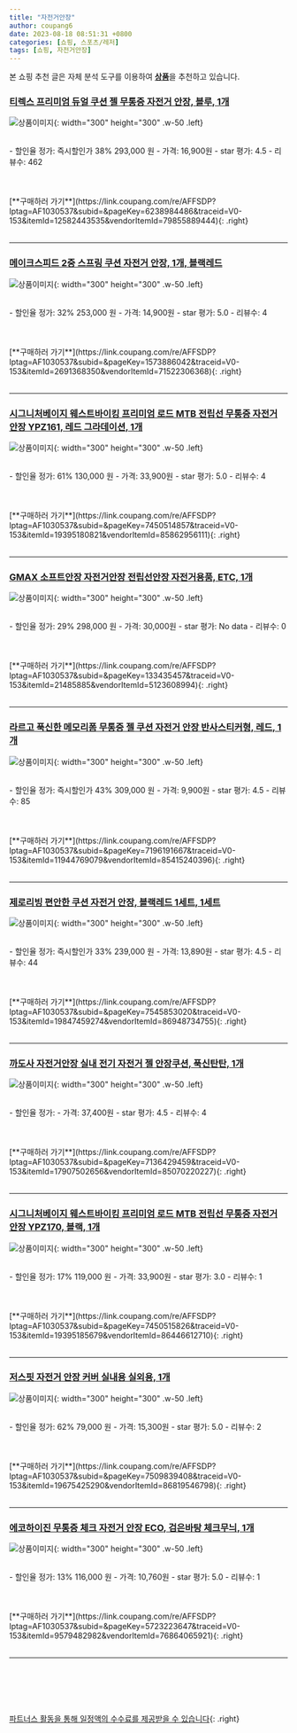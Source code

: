 ```yaml
---
title: "자전거안장"
author: coupang6
date: 2023-08-18 08:51:31 +0800
categories: [쇼핑, 스포츠/레저]
tags: [쇼핑, 자전거안장]
---
```


본 쇼핑 추천 글은 자체 분석 도구를 이용하여 [**상품**](https://link.coupang.com/a/bao1ui)을 추천하고 있습니다.

### [티렉스 프리미엄 듀얼 쿠션 젤 무통증 자전거 안장, 블루, 1개](https://link.coupang.com/re/AFFSDP?lptag=AF1030537&subid=&pageKey=6238984486&traceid=V0-153&itemId=12582443535&vendorItemId=79855889444)

![상품이미지](https://thumbnail7.coupangcdn.com/thumbnails/remote/230x230ex/image/vendor_inventory/67ad/47633e049589d0df3a0973cc56efd706ec2318a4b816b8cbc7d5d2e70729.jpg){: width="300" height="300" .w-50 .left}


<br>
- 할인율 정가: 즉시할인가 38%  293,000   원
- 가격: 16,900원
- star 평가: 4.5
- 리뷰수: 462
<br>
<br>
<br>
<br>
[**구매하러 가기**](https://link.coupang.com/re/AFFSDP?lptag=AF1030537&subid=&pageKey=6238984486&traceid=V0-153&itemId=12582443535&vendorItemId=79855889444){: .right}
<br>
<br>

---

### [메이크스피드 2중 스프링 쿠션 자전거 안장, 1개, 블랙레드](https://link.coupang.com/re/AFFSDP?lptag=AF1030537&subid=&pageKey=1573886042&traceid=V0-153&itemId=2691368350&vendorItemId=71522306368)

![상품이미지](https://thumbnail10.coupangcdn.com/thumbnails/remote/230x230ex/image/retail/images/2020/09/07/20/8/0f531732-994b-4298-8ce0-62ff2dcf3a1e.jpg){: width="300" height="300" .w-50 .left}


<br>
- 할인율 정가: 32%  253,000   원
- 가격: 14,900원
- star 평가: 5.0
- 리뷰수: 4
<br>
<br>
<br>
<br>
[**구매하러 가기**](https://link.coupang.com/re/AFFSDP?lptag=AF1030537&subid=&pageKey=1573886042&traceid=V0-153&itemId=2691368350&vendorItemId=71522306368){: .right}
<br>
<br>

---

### [시그니처베이지 웨스트바이킹 프리미엄 로드 MTB 전립선 무통증 자전거 안장 YPZ161, 레드 그라데이션, 1개](https://link.coupang.com/re/AFFSDP?lptag=AF1030537&subid=&pageKey=7450514857&traceid=V0-153&itemId=19395180821&vendorItemId=85862956111)

![상품이미지](https://thumbnail8.coupangcdn.com/thumbnails/remote/230x230ex/image/vendor_inventory/9729/c56ed4d65921e615dcae765fa8f68c9b09789f7934a0e034a84df94ed2ad.jpg){: width="300" height="300" .w-50 .left}


<br>
- 할인율 정가: 61%  130,000   원
- 가격: 33,900원
- star 평가: 5.0
- 리뷰수: 4
<br>
<br>
<br>
<br>
[**구매하러 가기**](https://link.coupang.com/re/AFFSDP?lptag=AF1030537&subid=&pageKey=7450514857&traceid=V0-153&itemId=19395180821&vendorItemId=85862956111){: .right}
<br>
<br>

---

### [GMAX 소프트안장 자전거안장 전립선안장 자전거용품, ETC, 1개](https://link.coupang.com/re/AFFSDP?lptag=AF1030537&subid=&pageKey=133435457&traceid=V0-153&itemId=21485885&vendorItemId=5123608994)

![상품이미지](https://thumbnail7.coupangcdn.com/thumbnails/remote/230x230ex/image/vendor_inventory/0f63/6440887ef19dd228705cbb2051d101b313eedb9667210bd97e1444e6d5b0.jpg){: width="300" height="300" .w-50 .left}


<br>
- 할인율 정가: 29%  298,000   원
- 가격: 30,000원
- star 평가: No data
- 리뷰수: 0
<br>
<br>
<br>
<br>
[**구매하러 가기**](https://link.coupang.com/re/AFFSDP?lptag=AF1030537&subid=&pageKey=133435457&traceid=V0-153&itemId=21485885&vendorItemId=5123608994){: .right}
<br>
<br>

---

### [라르고 푹신한 메모리폼 무통증 젤 쿠션 자전거 안장 반사스티커형, 레드, 1개](https://link.coupang.com/re/AFFSDP?lptag=AF1030537&subid=&pageKey=7196191667&traceid=V0-153&itemId=11944769079&vendorItemId=85415240396)

![상품이미지](https://thumbnail7.coupangcdn.com/thumbnails/remote/230x230ex/image/rs_quotation_api/xl3quuyr/22addbdd47f14876baee6522a6be9024.jpg){: width="300" height="300" .w-50 .left}


<br>
- 할인율 정가: 즉시할인가 43%  309,000   원
- 가격: 9,900원
- star 평가: 4.5
- 리뷰수: 85
<br>
<br>
<br>
<br>
[**구매하러 가기**](https://link.coupang.com/re/AFFSDP?lptag=AF1030537&subid=&pageKey=7196191667&traceid=V0-153&itemId=11944769079&vendorItemId=85415240396){: .right}
<br>
<br>

---

### [제로리빙 편안한 쿠션 자전거 안장, 블랙레드 1세트, 1세트](https://link.coupang.com/re/AFFSDP?lptag=AF1030537&subid=&pageKey=7545853020&traceid=V0-153&itemId=19847459274&vendorItemId=86948734755)

![상품이미지](https://thumbnail9.coupangcdn.com/thumbnails/remote/230x230ex/image/vendor_inventory/ce5f/9dc47f8fa3ccaafe52f4540d84c90d6ac5384941f46fe056cc181a59f8e6.jpg){: width="300" height="300" .w-50 .left}


<br>
- 할인율 정가: 즉시할인가 33%  239,000   원
- 가격: 13,890원
- star 평가: 4.5
- 리뷰수: 44
<br>
<br>
<br>
<br>
[**구매하러 가기**](https://link.coupang.com/re/AFFSDP?lptag=AF1030537&subid=&pageKey=7545853020&traceid=V0-153&itemId=19847459274&vendorItemId=86948734755){: .right}
<br>
<br>

---

### [까도사 자전거안장 실내 전기 자전거 젤 안장쿠션, 푹신탄탄, 1개](https://link.coupang.com/re/AFFSDP?lptag=AF1030537&subid=&pageKey=7136429459&traceid=V0-153&itemId=17907502656&vendorItemId=85070220227)

![상품이미지](https://thumbnail6.coupangcdn.com/thumbnails/remote/230x230ex/image/vendor_inventory/ce2d/9d0ffe2fba67d2e3a45beab09e3c5aa6a9e16c29f8dff69fa640e55cbb98.png){: width="300" height="300" .w-50 .left}


<br>
- 할인율 정가: 
- 가격: 37,400원
- star 평가: 4.5
- 리뷰수: 4
<br>
<br>
<br>
<br>
[**구매하러 가기**](https://link.coupang.com/re/AFFSDP?lptag=AF1030537&subid=&pageKey=7136429459&traceid=V0-153&itemId=17907502656&vendorItemId=85070220227){: .right}
<br>
<br>

---

### [시그니처베이지 웨스트바이킹 프리미엄 로드 MTB 전립선 무통증 자전거 안장 YPZ170, 블랙, 1개](https://link.coupang.com/re/AFFSDP?lptag=AF1030537&subid=&pageKey=7450515826&traceid=V0-153&itemId=19395185679&vendorItemId=86446612710)

![상품이미지](https://thumbnail10.coupangcdn.com/thumbnails/remote/230x230ex/image/vendor_inventory/6f22/1a2f2d032ada8ce577244e68310dcf4efb467225fac1eb45a3eb3404d3d6.jpg){: width="300" height="300" .w-50 .left}


<br>
- 할인율 정가: 17%  119,000   원
- 가격: 33,900원
- star 평가: 3.0
- 리뷰수: 1
<br>
<br>
<br>
<br>
[**구매하러 가기**](https://link.coupang.com/re/AFFSDP?lptag=AF1030537&subid=&pageKey=7450515826&traceid=V0-153&itemId=19395185679&vendorItemId=86446612710){: .right}
<br>
<br>

---

### [저스핏 자전거 안장 커버 실내용 실외용, 1개](https://link.coupang.com/re/AFFSDP?lptag=AF1030537&subid=&pageKey=7509839408&traceid=V0-153&itemId=19675425290&vendorItemId=86819546798)

![상품이미지](https://thumbnail9.coupangcdn.com/thumbnails/remote/230x230ex/image/vendor_inventory/2db5/8bfa5e319abecda06040dafeadf473d248c738dc89843a257e7a5a120f8f.png){: width="300" height="300" .w-50 .left}


<br>
- 할인율 정가: 62%  79,000   원
- 가격: 15,300원
- star 평가: 5.0
- 리뷰수: 2
<br>
<br>
<br>
<br>
[**구매하러 가기**](https://link.coupang.com/re/AFFSDP?lptag=AF1030537&subid=&pageKey=7509839408&traceid=V0-153&itemId=19675425290&vendorItemId=86819546798){: .right}
<br>
<br>

---

### [에코하이진 무통증 체크 자전거 안장 ECO, 검은바탕 체크무늬, 1개](https://link.coupang.com/re/AFFSDP?lptag=AF1030537&subid=&pageKey=5723223647&traceid=V0-153&itemId=9579482982&vendorItemId=76864065921)

![상품이미지](https://thumbnail6.coupangcdn.com/thumbnails/remote/230x230ex/image/retail/images/2021/06/23/16/2/e20ec728-19e9-435e-a320-fd07deffe567.jpg){: width="300" height="300" .w-50 .left}


<br>
- 할인율 정가: 13%  116,000   원
- 가격: 10,760원
- star 평가: 5.0
- 리뷰수: 1
<br>
<br>
<br>
<br>
[**구매하러 가기**](https://link.coupang.com/re/AFFSDP?lptag=AF1030537&subid=&pageKey=5723223647&traceid=V0-153&itemId=9579482982&vendorItemId=76864065921){: .right}
<br>
<br>

---
<br><br><br><br><br> [파트너스 활동을 통해 일정액의 수수료를 제공받을 수 있습니다](https://link.coupang.com/a/bao1ui){: .right}